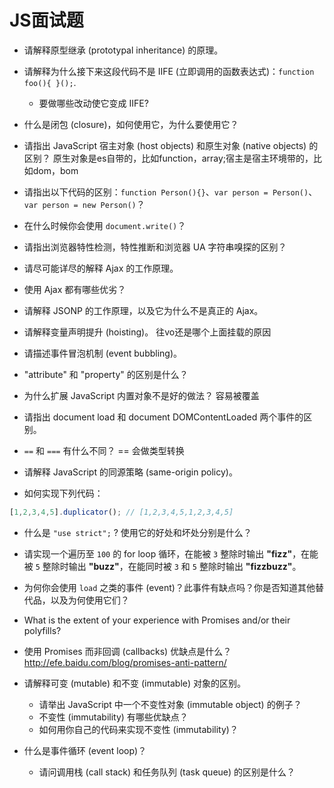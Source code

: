 # JS面试题
* 请解释原型继承 (prototypal inheritance) 的原理。
	

* 请解释为什么接下来这段代码不是 IIFE (立即调用的函数表达式)：`function foo(){ }();`.
  * 要做哪些改动使它变成 IIFE?
* 什么是闭包 (closure)，如何使用它，为什么要使用它？
* 请指出 JavaScript 宿主对象 (host objects) 和原生对象 (native objects) 的区别？
	原生对象是es自带的，比如function，array;宿主是宿主环境带的，比如dom，bom
* 请指出以下代码的区别：`function Person(){}`、`var person = Person()`、`var person = new Person()`？
* 在什么时候你会使用 `document.write()`？
* 请指出浏览器特性检测，特性推断和浏览器 UA 字符串嗅探的区别？
* 请尽可能详尽的解释 Ajax 的工作原理。
* 使用 Ajax 都有哪些优劣？
* 请解释 JSONP 的工作原理，以及它为什么不是真正的 Ajax。

* 请解释变量声明提升 (hoisting)。
	往vo还是哪个上面挂载的原因
* 请描述事件冒泡机制 (event bubbling)。
* "attribute" 和 "property" 的区别是什么？
* 为什么扩展 JavaScript 内置对象不是好的做法？
	容易被覆盖
* 请指出 document load 和 document DOMContentLoaded 两个事件的区别。
* `==` 和 `===` 有什么不同？
	== 会做类型转换
* 请解释 JavaScript 的同源策略 (same-origin policy)。
* 如何实现下列代码：
```javascript
[1,2,3,4,5].duplicator(); // [1,2,3,4,5,1,2,3,4,5]
```
* 什么是 `"use strict";` ? 使用它的好处和坏处分别是什么？
* 请实现一个遍历至 `100` 的 for loop 循环，在能被 `3` 整除时输出 **"fizz"**，在能被 `5` 整除时输出 **"buzz"**，在能同时被 `3` 和 `5` 整除时输出 **"fizzbuzz"**。

* 为何你会使用 `load` 之类的事件 (event)？此事件有缺点吗？你是否知道其他替代品，以及为何使用它们？

* What is the extent of your experience with Promises and/or their polyfills?

* 使用 Promises 而非回调 (callbacks) 优缺点是什么？
http://efe.baidu.com/blog/promises-anti-pattern/

* 请解释可变 (mutable) 和不变 (immutable) 对象的区别。
  * 请举出 JavaScript 中一个不变性对象 (immutable object) 的例子？
  * 不变性 (immutability) 有哪些优缺点？
  * 如何用你自己的代码来实现不变性 (immutability)？

* 什么是事件循环 (event loop)？
  * 请问调用栈 (call stack) 和任务队列 (task queue) 的区别是什么？




